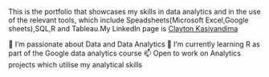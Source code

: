 This is the portfolio that showcases my skills in data analytics and in the use of the relevant tools, which include   Speadsheets(Microsoft Excel,Google sheets),SQL,R and Tableau.My LinkedIn page is  [Clayton Kasiyandima](https://www.linkedin.com/in/clayton-kasiyandima-95022861/)

👀 I’m passionate about Data and Data Analytics
🌱 I’m currently learning  R as part of the Google data analytics course 
📫 Open to work on Analytics projects which utilise my analytical skills


<!---
claykays/claykays is a ✨ special ✨ repository because its `README.md` (this file) appears on your GitHub profile.
You can click the Preview link to take a look at your changes.
--->
